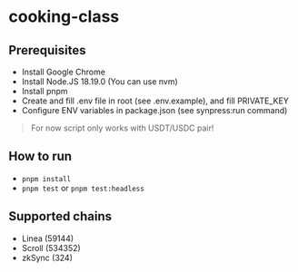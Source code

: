 # cooking-class

## Prerequisites

- Install Google Chrome
- Install Node.JS 18.19.0 (You can use nvm)
- Install pnpm
- Create and fill .env file in root (see .env.example), and fill PRIVATE_KEY
- Configure ENV variables in package.json (see synpress:run command)

> For now script only works with USDT/USDC pair!

## How to run

- `pnpm install`
- `pnpm test` or `pnpm test:headless`

## Supported chains

- Linea (59144)
- Scroll (534352)
- zkSync (324)
